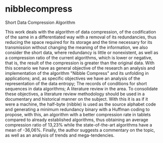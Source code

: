 # nibblecompress
Short Data Compression Algorithm

This work deals with the algorithm of data compression, of the codification of the same in a differentiated way with a removal of its redundancies, thus reducing the space required for its storage and the time necessary for its transmission without changing the meaning of the information, we also consider the short data, where redundancy is little or nonexistent, as well as a compression ratio of the current algorithms, which is lower or negative, that is, the result of the compression is greater than the original data. With this scenario we have as general objective of the research an analysis and implementation of the algorithm "Nibble Compress" and its unfolding in applications; and, as specific objectives we have an analysis of the representation of the data entropy; The records of conditions for short sequences in data algorithms; A literature review in the area. To consolidate these objectives, a literature review methodology should be used in a documentary and historical manner on the subject. With this it is as if it were a machine, the half-byte (nibble) is used as the source alphabet code and generating a minimum redundancy binary with a Huffman coding to propose, with this, an algorithm with a better compression rate in tablets compared to already established algorithms, thus obtaining an average compression ratio of 13,23% while the state-of-the-art algorithms have a mean of -36,06%. Finally, the author suggests a commentary on the topic, as well as an analysis of trends and mega-tendencies.
